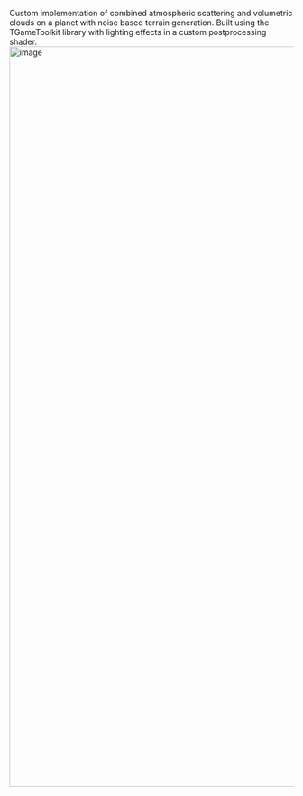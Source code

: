 Custom implementation of combined atmospheric scattering and volumetric clouds on a planet with noise based terrain generation. Built using the TGameToolkit library with lighting effects in a custom postprocessing shader.
<img width="3138" height="1314" alt="image" src="https://github.com/user-attachments/assets/15861b93-27a9-4ade-a7b0-27f5ecc5a62b" />
